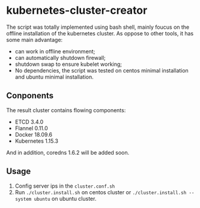 # kubernetes-cluster-creator

The script was totally implemented using bash shell, mainly foucus on the offline installation of the kubernetes cluster. As oppose to other tools, it has some main advantage:

- can work in offline environment;
- can automatically shutdown firewall;
- shutdown swap to ensure kubelet working;
- No dependencies, the script was tested on centos minimal installation and ubuntu minimal installation.

## Conponents

The result cluster contains flowing components:

- ETCD 3.4.0
- Flannel 0.11.0
- Docker 18.09.6
- Kubernetes 1.15.3

And in addition, coredns 1.6.2 will be added soon.

## Usage

1. Config server ips in the `cluster.conf.sh`
2. Run `./cluster.install.sh` on centos cluster or `./cluster.install.sh --system ubuntu` on ubuntu cluster.
